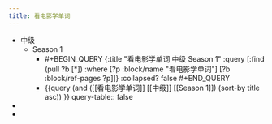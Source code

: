 ```yaml
---
title: 看电影学单词
---
```


- 中级
	- Season 1
		- #+BEGIN_QUERY
		  {:title "看电影学单词 中级 Season 1"
		   :query [:find (pull ?b [*])
		         :where
		         [?p :block/name "看电影学单词"]
		         [?b :block/ref-pages ?p]]}
		  :collapsed? false
		  #+END_QUERY
		- {{query (and ([[看电影学单词]] [[中级]] [[Season 1]])  (sort-by title asc)) }}
		  query-table:: false
-
-